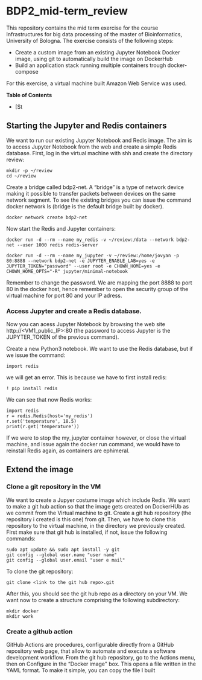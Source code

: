 # BDP2_mid-term_review
This repository contains the mid term exercise for the course Infrastructures for big data processing of the master of Bioinformatics, University of Bologna.
The exercise consists of the following steps:

- Create a custom image from an existing Jupyter Notebook Docker image, using git to automatically build the image on DockerHub
- Build an application stack running multiple containers trough docker-compose

For this exercise, a virtual machine built Amazon Web Service was used.

**Table of Contents**
- [St
  
## Starting the Jupyter and Redis containers
We want to run our existing Jupyter Notebook and Redis image. The aim is to access Jupyter Notebook from the web and create a simple Redis database. 
First, log in the virtual machine with shh and create the directory review:
```
mkdir -p ~/review
cd ~/review
```
Create a bridge called bdp2-net. A “bridge” is a type of network device making it possible to transfer packets between devices on the same network segment. To see the existing bridges you can issue the command docker network ls (bridge is the default bridge built by docker).
```
docker network create bdp2-net
```
Now start the Redis and Jupyter containers:
```
docker run -d --rm --name my_redis -v ~/review:/data --network bdp2-net --user 1000 redis redis-server
```
```
docker run -d --rm --name my_jupyter -v ~/review:/home/jovyan -p 80:8888 --network bdp2-net -e JUPYTER_ENABLE_LAB=yes -e JUPYTER_TOKEN="password" --user root -e CHOWN_HOME=yes -e 
CHOWN_HOME_OPTS="-R" jupyter/minimal-notebook
```
Remember to change the password.
We are mapping the port 8888 to port 80 in the docker host, hence remember to open the security group of the virtual machine for port 80 and your IP adress.

### Access Jupyter and create a Redis database.
Now you can acess Jupyter Notebook by browsing the web site  http://<VM1_public_IP>:80 (the password to access Jupyter is the JUPYTER_TOKEN of the previous command).

Create a new Python3 notebook. We want to use the Redis database, but if we issue the command:
```
import redis
```
we will get an error. This is because we have to first install redis:
```
! pip install redis
```
We can see that now Redis works:
```
import redis
r = redis.Redis(host='my_redis')
r.set('temperature', 18.5)
print(r.get('temperature'))
```
If we were to stop the my_jupyter container however, or close the virtual machine, and issue again the docker run command, we would have to reinstall Redis again, as containers are ephimeral.

## Extend the image
### Clone a git repository in the VM
We want to create a Jupyer costume image which include Redis. We want to make a git hub action so that the image gets created on DockerHUb as we commit from the Virtual machine to git.
Create a git hub repository (the repository i created is this one) from git. 
Then, we have to clone this repository to the virtual machine, in the directory we previously created. First make sure that git hub is installed, if not, issue the following commands:
```
sudo apt update && sudo apt install -y git
git config --global user.name "user name"
git config --global user.email "user e mail"
```
To clone the git repository:
```
git clone <link to the git hub repo>.git
```
After this, you should see the git hub repo as a directory on your VM. We want now to create a structure comprising the following subdirectory:
```
mkdir docker
mkdir work
```
### Create a github action
GitHub Actions are procedures, configurable directly from a GitHub repository web page, that allow to automate and execute a software development workflow. 
From the git hub repository, go to the Actions menu, then on Configure in the “Docker image" box. This opens a file written in the YAML format. To make it simple, you can copy the file I built
